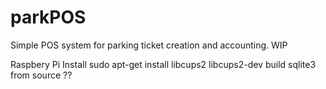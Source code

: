 # parkPOS
Simple POS system for parking ticket creation and accounting. WIP

Raspbery Pi
Install
  sudo apt-get install libcups2 libcups2-dev
  build sqlite3 from source ??
